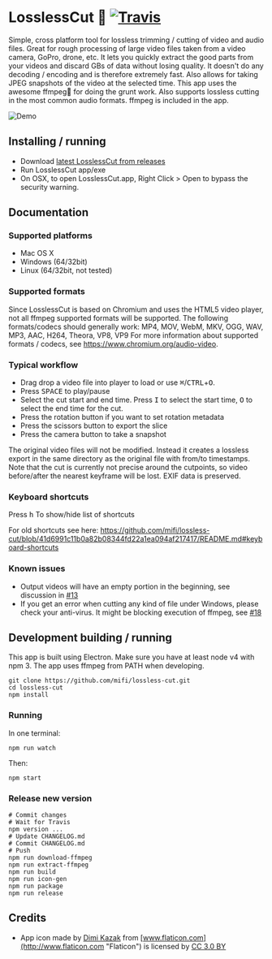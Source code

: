 # LosslessCut 🎥 [![Travis](https://img.shields.io/travis/mifi/lossless-cut.svg)]()

Simple, cross platform tool for lossless trimming / cutting of video and audio files. Great for rough processing of large video files taken from a video camera, GoPro, drone, etc. It lets you quickly extract the good parts from your videos and discard GBs of data without losing quality. It doesn't do any decoding / encoding and is therefore extremely fast. Also allows for taking JPEG snapshots of the video at the selected time. This app uses the awesome ffmpeg🙏 for doing the grunt work. Also supports lossless cutting in the most common audio formats. ffmpeg is included in the app.



![Demo](https://thumbs.gfycat.com/HighAcclaimedAnaconda-size_restricted.gif)

## Installing / running

- Download [latest LosslessCut from releases](https://github.com/mifi/lossless-cut/releases)
- Run LosslessCut app/exe
- On OSX, to open LosslessCut.app, Right Click > Open to bypass the security warning.

## Documentation

### Supported platforms
- Mac OS X
- Windows (64/32bit)
- Linux (64/32bit, not tested)

### Supported formats

Since LosslessCut is based on Chromium and uses the HTML5 video player, not all ffmpeg supported formats will be supported.
The following formats/codecs should generally work: MP4, MOV, WebM, MKV, OGG, WAV, MP3, AAC, H264, Theora, VP8, VP9
For more information about supported formats / codecs, see https://www.chromium.org/audio-video.

### Typical workflow
- Drag drop a video file into player to load or use <kbd>⌘</kbd>/<kbd>CTRL</kbd>+<kbd>O</kbd>.
- Press <kbd>SPACE</kbd> to play/pause
- Select the cut start and end time.  Press <kbd>I</kbd> to select the start time, <kbd>O</kbd> to select the end time for the cut.
- Press the rotation button if you want to set rotation metadata
- Press the scissors button to export the slice
- Press the camera button to take a snapshot

The original video files will not be modified. Instead it creates a lossless export in the same directory as the original file with from/to timestamps. Note that the cut is currently not precise around the cutpoints, so video before/after the nearest keyframe will be lost. EXIF data is preserved.

### Keyboard shortcuts
Press <kbd>h</kbd> To show/hide list of shortcuts

For old shortcuts see here:
https://github.com/mifi/lossless-cut/blob/41d6991c11b0a82b08344fd22a1ea094af217417/README.md#keyboard-shortcuts

### Known issues
- Output videos will have an empty portion in the beginning, see discussion in [#13](https://github.com/mifi/lossless-cut/pull/13)
- If you get an error when cutting any kind of file under Windows, please check your anti-virus. It might be blocking execution of ffmpeg, see [#18](https://github.com/mifi/lossless-cut/issues/18)

## Development building / running

This app is built using Electron. Make sure you have at least node v4 with npm 3. The app uses ffmpeg from PATH when developing.
```
git clone https://github.com/mifi/lossless-cut.git
cd lossless-cut
npm install
```

### Running
In one terminal:
```
npm run watch
```
Then:
```
npm start
```

### Release new version
```
# Commit changes
# Wait for Travis
npm version ...
# Update CHANGELOG.md
# Commit CHANGELOG.md
# Push
npm run download-ffmpeg
npm run extract-ffmpeg
npm run build
npm run icon-gen
npm run package
npm run release

```

## Credits
- App icon made by [Dimi Kazak](http://www.flaticon.com/authors/dimi-kazak "Dimi Kazak") from [www.flaticon.com](http://www.flaticon.com "Flaticon") is licensed by [CC 3.0 BY](http://creativecommons.org/licenses/by/3.0/ "Creative Commons BY 3.0")
